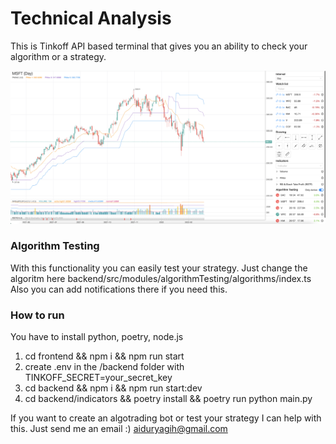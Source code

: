 # Technical Analysis 

This is Tinkoff API based terminal that gives you an ability to check your algorithm or a strategy.

<img src="./images/screenshot.png" />

### Algorithm Testing
With this functionality you can easily test your strategy. Just change the algoritm here backend/src/modules/algorithmTesting/algorithms/index.ts Also you can add notifications there if you need this.

### How to run
You have to install python, poetry, node.js

1) cd frontend && npm i && npm run start
2) create .env in the /backend folder with TINKOFF_SECRET=your_secret_key
3) cd backend && npm i && npm run start:dev
4) cd backend/indicators && poetry install && poetry run python main.py

If you want to create an algotrading bot or test your strategy I can help with this. Just send me an email :) aiduryagih@gmail.com
